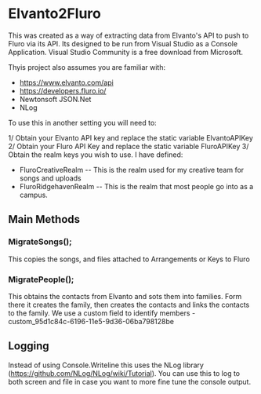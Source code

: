 # Elvanto2Fluro

This was created as a way of extracting data from Elvanto's API to push to Fluro via its API.  Its designed to be run from Visual Studio as a Console Application.  Visual Studio Community is a free download from Microsoft.

Thyis project also assumes you are familiar with: 
 - https://www.elvanto.com/api
 - https://developers.fluro.io/
 - Newtonsoft JSON.Net
 - NLog

To use this in another setting you will need to:

1/ Obtain your Elvanto API key and replace the static variable ElvantoAPIKey
2/ Obtain your Fluro API Key and replace the static variable FluroAPIKey
3/ Obtain the realm keys you wish to use.  I have defined:
   -  FluroCreativeRealm -- This is the realm used for my creative team for songs and uploads
   -  FluroRidgehavenRealm -- This is the realm that most people go into as a campus.
   
## Main Methods
### MigrateSongs();
This copies the songs, and files attached to Arrangements or Keys to Fluro

### MigratePeople();
This obtains the contacts from Elvanto and sots them into families.  Form there it creates the family, then creates the contacts and links the contacts to the family.
We use a custom field to identify members - custom_95d1c84c-6196-11e5-9d36-06ba798128be  

## Logging
Instead of using Console.Writeline this uses the NLog library (https://github.com/NLog/NLog/wiki/Tutorial).  You can use this to log to both screen and file in case you want to more fine tune the console output.
